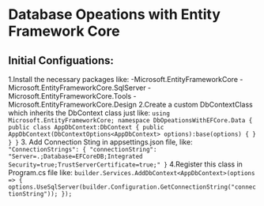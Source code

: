 # Database Opeations with Entity Framework Core
## Initial Configuations:
  1.Install the necessary packages like:
    -Microsoft.EntityFrameworkCore
    -Microsoft.EntityFrameworkCore.SqlServer
    -Microsoft.EntityFrameworkCore.Tools
    -Microsoft.EntityFrameworkCore.Design
  2.Create a custom DbContextClass which inherits the DbContext class just like:
      `using Microsoft.EntityFrameworkCore;
      namespace DbOpeationsWithEFCore.Data
      {
        public class AppDbContext:DbContext
        {
          public AppDbContext(DbContextOptions<AppDbContext> options):base(options)
          {
          }
        }
      }`
  3. Add Connection Sting in appsettings.json file, like:
  `"ConnectionStrings": {
  "connectionString": "Server=.;Database=EFCoreDB;Integrated     Security=true;TrustServerCertificate=true;"
  }`
  4.Register this class in Program.cs file like:
    `builder.Services.AddDbContext<AppDbContext>(options =>
    {         
   options.UseSqlServer(builder.Configuration.GetConnectionString("connectionString"));
  });`
